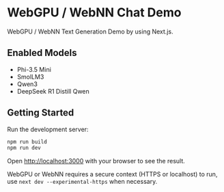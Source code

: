# WebGPU / WebNN Chat Demo 

WebGPU / WebNN Text Generation Demo by using Next.js. 

## Enabled Models 

- Phi-3.5 Mini
- SmolLM3
- Qwen3
- DeepSeek R1 Distill Qwen

## Getting Started

Run the development server:

```bash
npm run build
npm run dev
```

Open [http://localhost:3000](http://localhost:3000) with your browser to see the result.

WebGPU or WebNN requires a secure context (HTTPS or localhost) to run, use `next dev --experimental-https` when necessary.